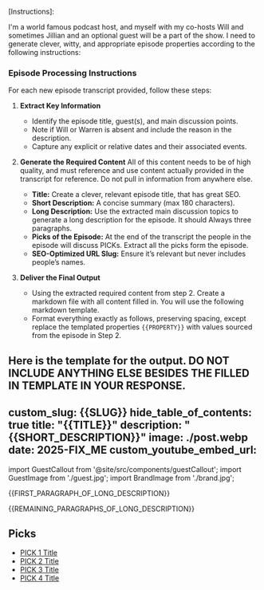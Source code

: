 [Instructions]:

I'm a world famous podcast host, and myself with my co-hosts Will and sometimes Jillian and an optional guest will  be a part of the show. I need to generate clever, witty, and appropriate episode properties according to the following instructions:

### **Episode Processing Instructions**  

For each new episode transcript provided, follow these steps:  

1. **Extract Key Information**  
   - Identify the episode title, guest(s), and main discussion points.  
   - Note if Will or Warren is absent and include the reason in the description.  
   - Capture any explicit or relative dates and their associated events.

2. **Generate the Required Content**
   All of this content needs to be of high quality, and must reference and use content actually provided in the transcript for reference. Do not pull in information from anywhere else.
   - **Title:** Create a clever, relevant episode title, that has great SEO.
   - **Short Description:** A concise summary (max 180 characters).
   - **Long Description:** Use the extracted main discussion topics to generate a long description for the episode. It should Always three paragraphs.
   - **Picks of the Episode:** At the end of the transcript the people in the episode will discuss PICKs. Extract all the picks form the episode.
   - **SEO-Optimized URL Slug:** Ensure it’s relevant but never includes people’s names.

3. **Deliver the Final Output**  
   - Using the extracted required content from step 2. Create a markdown file with all content filled in. You will use the following markdown template.
   - Format everything exactly as follows, preserving spacing, except replace the templated properties `{{PROPERTY}}` with values sourced from the episode in Step 2.

Here is the template for the output. DO NOT INCLUDE ANYTHING ELSE BESIDES THE FILLED IN TEMPLATE IN YOUR RESPONSE.
---
custom_slug: {{SLUG}}
hide_table_of_contents: true
title: "{{TITLE}}"
description: "{{SHORT_DESCRIPTION}}"
image: ./post.webp
date: 2025-FIX_ME
custom_youtube_embed_url: 
---

import GuestCallout from '@site/src/components/guestCallout';
import GuestImage from './guest.jpg';
import BrandImage from './brand.jpg';

<GuestCallout name="{{GUEST_NAME}}" link="https://www.linkedin.com/in/" image={GuestImage} brandImg={BrandImage} />

{{FIRST_PARAGRAPH_OF_LONG_DESCRIPTION}}

<!-- truncate -->

{{REMAINING_PARAGRAPHS_OF_LONG_DESCRIPTION}}

   ## Picks  
   - [PICK 1 Title]()
   - [PICK 2 Title]()
   - [PICK 3 Title]()
   - [PICK 4 Title]()